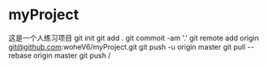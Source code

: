 # myProject
这是一个人练习项目
git init
git add .
git commoit -am '.'
git remote add origin git@github.com:woheV6/myProject.git
git push -u origin master
git pull --rebase origin master
git push
/